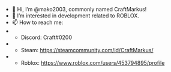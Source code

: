 - 👋 Hi, I’m @mako2003, commonly named CraftMarkus!
- 👀 I’m interested in development related to ROBLOX.
- 📫 How to reach me:
- - Discord:  Craft#0200
- - Steam:    https://steamcommunity.com/id/CraftMarkus/
- - Roblox:   https://www.roblox.com/users/453794895/profile

